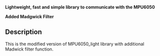 

**Lightweight, fast and simple library to communicate with the MPU6050**

**Added Madgwick Filter**



## Description

This is the modified version of MPU6050_light library with additional Madwick filter function.



